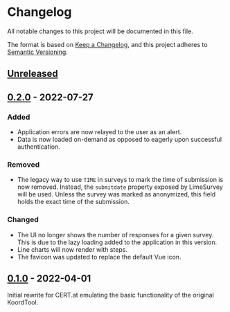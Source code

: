 # Changelog
All notable changes to this project will be documented in this file.

The format is based on [Keep a Changelog](https://keepachangelog.com/en/1.0.0/),
and this project adheres to [Semantic Versioning](https://semver.org/spec/v2.0.0.html).

## [Unreleased]

## [0.2.0] - 2022-07-27
### Added

- Application errors are now relayed to the user as an alert.
- Data is now loaded on-demand as opposed to eagerly upon successful authentication.

### Removed

- The legacy way to use `TIME` in surveys to mark the time of submission is now removed.
  Instead, the `submitdate` property exposed by LimeSurvey will be used.
  Unless the survey was marked as anonymized, this field holds the exact time of the submission.

### Changed

- The UI no longer shows the number of responses for a given survey.
  This is due to the lazy loading added to the application in this version.
- Line charts will now render with steps.
- The favicon was updated to replace the default Vue icon.

## [0.1.0] - 2022-04-01

Initial rewrite for CERT.at emulating the basic functionality of the original KoordTool.

[Unreleased]: https://git-service.ait.ac.at/sim-ict/accsa/koord2ool/compare/main...develop
[0.2.0]: https://git-service.ait.ac.at/sim-ict/accsa/koord2ool/compare/0.1.0...0.2.0
[0.1.0]: https://git-service.ait.ac.at/sim-ict/accsa/koord2ool/-/tags/0.1.0
